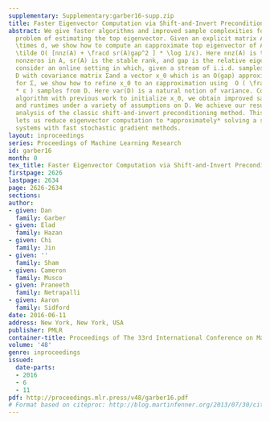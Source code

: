 ```yaml
---
supplementary: Supplementary:garber16-supp.zip
title: Faster Eigenvector Computation via Shift-and-Invert Preconditioning
abstract: We give faster algorithms and improved sample complexities for the fundamental
  problem of estimating the top eigenvector. Given an explicit matrix A ∈\mathbb R^n
  \times d, we show how to compute an εapproximate top eigenvector of A^TA in time
  \tilde O( [nnz(A) + \fracd sr(A)gap^2 ] * \log 1/ε). Here nnz(A) is the number of
  nonzeros in A, sr(A) is the stable rank, and gap is the relative eigengap. We also
  consider an online setting in which, given a stream of i.i.d. samples from a distribution
  D with covariance matrix Σand a vector x_0 which is an O(gap) approximate top eigenvector
  for Σ, we show how to refine x_0 to an εapproximation using  O ( \fracvar(D)gap
  * ε ) samples from D. Here var(D) is a natural notion of variance. Combining our
  algorithm with previous work to initialize x_0, we obtain improved sample complexities
  and runtimes under a variety of assumptions on D. We achieve our results via a robust
  analysis of the classic shift-and-invert preconditioning method. This technique
  lets us reduce eigenvector computation to *approximately* solving a series of linear
  systems with fast stochastic gradient methods.
layout: inproceedings
series: Proceedings of Machine Learning Research
id: garber16
month: 0
tex_title: Faster Eigenvector Computation via Shift-and-Invert Preconditioning
firstpage: 2626
lastpage: 2634
page: 2626-2634
sections: 
author:
- given: Dan
  family: Garber
- given: Elad
  family: Hazan
- given: Chi
  family: Jin
- given: ''
  family: Sham
- given: Cameron
  family: Musco
- given: Praneeth
  family: Netrapalli
- given: Aaron
  family: Sidford
date: 2016-06-11
address: New York, New York, USA
publisher: PMLR
container-title: Proceedings of The 33rd International Conference on Machine Learning
volume: '48'
genre: inproceedings
issued:
  date-parts:
  - 2016
  - 6
  - 11
pdf: http://proceedings.mlr.press/v48/garber16.pdf
# Format based on citeproc: http://blog.martinfenner.org/2013/07/30/citeproc-yaml-for-bibliographies/
---
```

